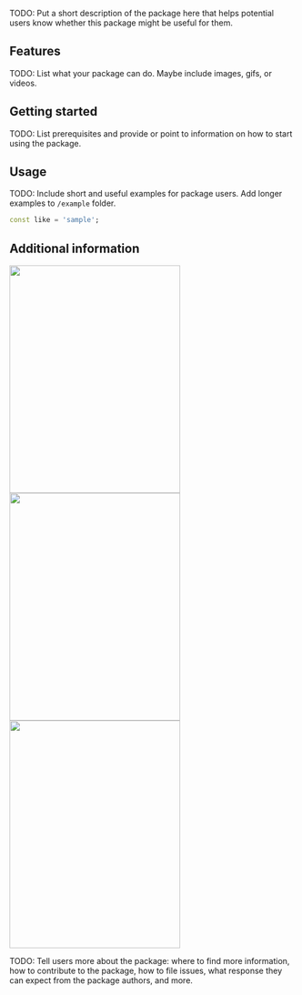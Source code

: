 <!--
This README describes the package. If you publish this package to pub.dev,
this README's contents appear on the landing page for your package.

For information about how to write a good package README, see the guide for
[writing package pages](https://dart.dev/guides/libraries/writing-package-pages).

For general information about developing packages, see the Dart guide for
[creating packages](https://dart.dev/guides/libraries/create-library-packages)
and the Flutter guide for
[developing packages and plugins](https://flutter.dev/developing-packages).
-->

TODO: Put a short description of the package here that helps potential users
know whether this package might be useful for them.

## Features

TODO: List what your package can do. Maybe include images, gifs, or videos.

## Getting started

TODO: List prerequisites and provide or point to information on how to
start using the package.

## Usage

TODO: Include short and useful examples for package users. Add longer examples
to `/example` folder.

```dart
const like = 'sample';
```

## Additional information

<img src='https://raw.githubusercontent.com/akku-akki/rolling_images/master/assets/rollingImageRect.gif' width='300' height='400' >

<img src='https://raw.githubusercontent.com/akku-akki/rolling_images/master/assets/rollingImageWeb.gif' width='300' height='400' >

<img src='https://raw.githubusercontent.com/akku-akki/rolling_images/master/assets/rollingImageCircle.gif' width='300' height='400' >


TODO: Tell users more about the package: where to find more information, how to
contribute to the package, how to file issues, what response they can expect
from the package authors, and more.
